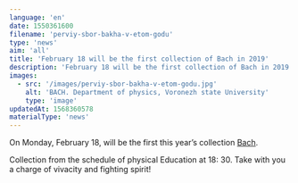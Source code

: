 ```yaml
---
language: 'en'
date: 1550361600
filename: 'perviy-sbor-bakha-v-etom-godu'
type: 'news'
aim: 'all'
title: 'February 18 will be the first collection of Bach in 2019'
description: 'February 18 will be the first collection of Bach in 2019'
images:
  - src: '/images/perviy-sbor-bakha-v-etom-godu.jpg'
    alt: 'BACH. Department of physics, Voronezh state University'
    type: 'image'
updatedAt: 1568360578
materialType: 'news'
---
```

On Monday, February 18, will be the first this year’s collection [Bach](https://vk.com/bahvsu).

Collection from the schedule of physical Education at 18: 30. Take with you a charge of vivacity and fighting spirit!
